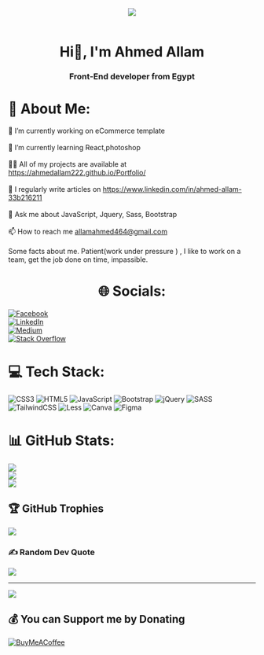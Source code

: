 <div id="header" align="center">
    <img src="https://media.giphy.com/media/qgQUggAC3Pfv687qPC/giphy.gif" />
</div> <br />
<h1 align="center">Hi👋, I'm Ahmed Allam</h1>
<h3 align="center">Front-End developer from Egypt</h3>

# 💫 About Me:
🔭 I’m currently working on eCommerce template<br><br>🌱 I’m currently learning React,photoshop<br><br>👨‍💻 All of my
projects are available at https://ahmedallam222.github.io/Portfolio/<br><br>📝 I regularly write articles on
https://www.linkedin.com/in/ahmed-allam-33b216211<br><br>💬 Ask me about JavaScript, Jquery, Sass, Bootstrap<br><br>📫
How to reach me allamahmed464@gmail.com<br><br>Some facts about me. Patient(work under pressure ) , I like to work on a
team, get the job done on time, impassible.


## <h1 align="center"> 🌐 Socials:</h1>
[![Facebook](https://img.shields.io/badge/Facebook-%231877F2.svg?logo=Facebook&logoColor=white)](https://www.facebook.com/ahmed.allam.37
) <br />
[![LinkedIn](https://img.shields.io/badge/LinkedIn-%230077B5.svg?logo=linkedin&logoColor=white)](https://www.linkedin.com/in/ahmed-allam-33b216211
) <br />
[![Medium](https://img.shields.io/badge/Medium-12100E?logo=medium&logoColor=white)](https://medium.com/@allamahmed464)
<br /> [![Stack
Overflow](https://img.shields.io/badge/-Stackoverflow-FE7A16?logo=stack-overflow&logoColor=white)](https://stackoverflow.com/users/16944927
)

# 💻 Tech Stack:
![CSS3](https://img.shields.io/badge/css3-%231572B6.svg?style=for-the-badge&logo=css3&logoColor=white)
![HTML5](https://img.shields.io/badge/html5-%23E34F26.svg?style=for-the-badge&logo=html5&logoColor=white)
![JavaScript](https://img.shields.io/badge/javascript-%23323330.svg?style=for-the-badge&logo=javascript&logoColor=%23F7DF1E)
![Bootstrap](https://img.shields.io/badge/bootstrap-%23563D7C.svg?style=for-the-badge&logo=bootstrap&logoColor=white)
![jQuery](https://img.shields.io/badge/jquery-%230769AD.svg?style=for-the-badge&logo=jquery&logoColor=white)
![SASS](https://img.shields.io/badge/SASS-hotpink.svg?style=for-the-badge&logo=SASS&logoColor=white)
![TailwindCSS](https://img.shields.io/badge/tailwindcss-%2338B2AC.svg?style=for-the-badge&logo=tailwind-css&logoColor=white)
![Less](https://img.shields.io/badge/less-2B4C80?style=for-the-badge&logo=less&logoColor=white)
![Canva](https://img.shields.io/badge/Canva-%2300C4CC.svg?style=for-the-badge&logo=Canva&logoColor=white)
![Figma](https://img.shields.io/badge/figma-%23F24E1E.svg?style=for-the-badge&logo=figma&logoColor=white)
# 📊 GitHub Stats:
![](https://github-readme-stats.vercel.app/api?username=ahmedallam222&theme=vision-friendly-dark&hide_border=false&include_all_commits=true&count_private=false)<br />
![](https://github-readme-streak-stats.herokuapp.com/?user=ahmedallam222&theme=vision-friendly-dark&hide_border=false)<br />
![](https://github-readme-stats.vercel.app/api/top-langs/?username=ahmedallam222&theme=vision-friendly-dark&hide_border=false&include_all_commits=true&count_private=false&layout=compact)

## 🏆 GitHub Trophies
![](https://github-profile-trophy.vercel.app/?username=ahmedallam222&theme=juicyfresh&no-frame=false&no-bg=true&margin-w=4)

### ✍️ Random Dev Quote
![](https://quotes-github-readme.vercel.app/api?type=horizontal&theme=dark)

---
[![](https://visitcount.itsvg.in/api?id=ahmedallam222&icon=0&color=2)](https://visitcount.itsvg.in)

## 💰 You can Support me by Donating
[![BuyMeACoffee](https://img.shields.io/badge/Buy%20Me%20a%20Coffee-ffdd00?style=for-the-badge&logo=buy-me-a-coffee&logoColor=black)](https://www.buymeacoffee.com/AhmedAllam222)

